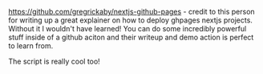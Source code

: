 https://github.com/gregrickaby/nextjs-github-pages - credit to this person for
writing up a great explainer on how to deploy ghpages nextjs projects. Without it I wouldn't have learned! You can do some incredibly powerful stuff inside of a github aciton and their writeup and demo action is perfect to learn from.

The script is really cool too!
